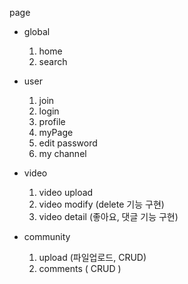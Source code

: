 page

- global

  1. home
  2. search

- user

  1. join
  2. login
  3. profile
  4. myPage
  5. edit password
  6. my channel

- video

  1. video upload
  2. video modify (delete 기능 구현)
  3. video detail (좋아요, 댓글 기능 구현)

- community
  1. upload (파일업로드, CRUD)
  2. comments ( CRUD )
